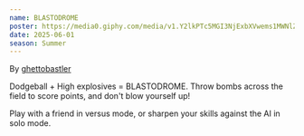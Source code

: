 ```yaml
---
name: BLASTODROME
poster: https://media0.giphy.com/media/v1.Y2lkPTc5MGI3NjExbXVwems1MWNlZDU0NTQxeGNvcnNzZzk2NDA3djd1eTNlMWI0emd0cCZlcD12MV9pbnRlcm5hbF9naWZfYnlfaWQmY3Q9Zw/YKRZZNhbVg90VLPbG6/giphy.gif
date: 2025-06-01
season: Summer
---
```


By [ghettobastler](https://ghettobastler.com/)

Dodgeball + High explosives = BLASTODROME. Throw bombs across the field to score points, and don't blow yourself up!

Play with a friend in versus mode, or sharpen your skills against the AI in solo mode.